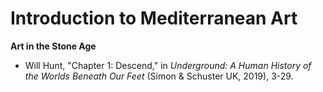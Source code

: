 # Introduction to Mediterranean Art
**Art in the Stone Age**

* Will Hunt, "Chapter 1: Descend," in _Underground: A Human History of the Worlds Beneath Our Feet_ (Simon & Schuster UK, 2019), 3-29.

